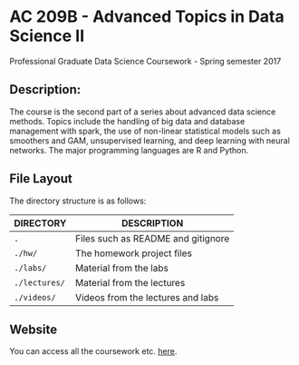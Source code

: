 # AC 209B - Advanced Topics in Data Science II
Professional Graduate Data Science Coursework - Spring semester 2017

## Description: 
The course is the second part of a series about advanced data science methods. Topics include the handling of big data and database management with spark, the use of non-linear statistical models such as smoothers and GAM, unsupervised learning, and deep learning with neural networks. The major programming languages are R and Python.

## File Layout
The directory structure is as follows:

DIRECTORY           | DESCRIPTION
--------------------|----------------------
`.`                 | Files such as README and gitignore
`./hw/`             | The homework project files
`./labs/`           | Material from the labs
`./lectures/`       | Material from the lectures
`./videos/`         | Videos from the lectures and labs

## Website
You can access all the coursework etc. [here](https://greenore.github.io).
